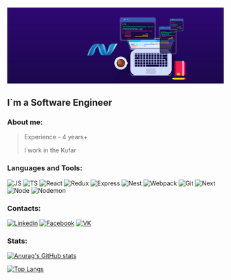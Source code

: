 ![Header](./assets/img_1.jpeg)

## I`m a Software Engineer

### About me:
> Experience - 4 years+
>
> I work in the Kufar

### Languages and Tools:
![JS](https://img.shields.io/badge/javascript-090909?style=for-the-badge&logo=javascript)
![TS](https://img.shields.io/badge/typescript-090909?style=for-the-badge&logo=typescript)
![React](https://img.shields.io/badge/react-090909?style=for-the-badge&logo=react)
![Redux](https://img.shields.io/badge/redux-090909?style=for-the-badge&logo=redux&logoColor=940ee4)
![Express](https://img.shields.io/badge/express-090909?style=for-the-badge&logo=express&logoColor=4bf174)
![Nest](https://img.shields.io/badge/nestjs-090909?style=for-the-badge&logo=nestjs&logoColor=df3d87)
![Webpack](https://img.shields.io/badge/webpack-090909?style=for-the-badge&logo=webpack)
![Git](https://img.shields.io/badge/GIT-090909?style=for-the-badge&logo=git)
![Next](https://img.shields.io/badge/next.js-090909?style=for-the-badge&logo=next.js)
![Node](https://img.shields.io/badge/node.js-090909?style=for-the-badge&logo=node.js)
![Nodemon](https://img.shields.io/badge/nodemon-090909?style=for-the-badge&logo=nodemon)

### Contacts:
[![Linkedin](https://img.shields.io/badge/linkedin-090909?style=for-the-badge&logo=linkedin&logoColor=077ad9)](https://www.linkedin.com/in/dmitry-gaydamovich-893118199/)
[![Facebook](https://img.shields.io/badge/facebook-090909?style=for-the-badge&logo=facebook&logoColor=3b50d7)](https://www.facebook.com/profile.php?id=100042419645884)
[![VK](https://img.shields.io/badge/vk-090909?style=for-the-badge&logo=vk&logoColor=3b9dd9)](https://vk.com/id185653550)

### Stats:
[![Anurag's GitHub stats](https://github-readme-stats.vercel.app/api?username=Gaydamovich&count_private=true&show_icons=true&theme=highcontrast)](https://github.com/Gaydamovich)

[![Top Langs](https://github-readme-stats.vercel.app/api/top-langs/?username=Gaydamovich&theme=highcontrast&layout=compact)](https://github.com/Gaydamovich)
